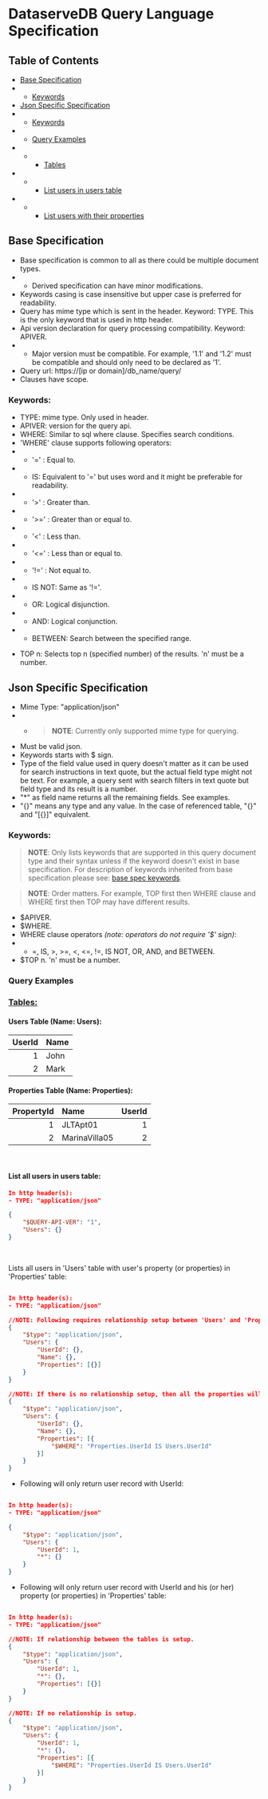 # DataserveDB Query Language Specification

<!-- 

Issues to resolve (maybe resolved as there are comments that indicate preference):
- $ prefix. Base specification should use $ prefix? I don't think so, it is used in json to differentiate keywords. But proper query language may not need it.
- Long keywords. Uppercase is preferred, but capital case might help in reading for long keywords.
- Security. Escaping input can be made auto? 

-->

## Table of Contents
* [Base Specification](#base-specification)
* * [Keywords](#keywords)
* [Json Specific Specification](#json-specific-specification)
* * [Keywords](#keywords-1)
* * [Query Examples](#query-examples)
* * * [Tables](#<u>Tables:</u>)
* * * [List users in users table](#list-all-users-in-users-table:)
* * * [List users with their properties](#example_a2)

## Base Specification
* Base specification is common to all as there could be multiple document types.
* * Derived specification can have minor modifications.
* Keywords casing is case insensitive but upper case is preferred for readability.
* Query has mime type which is sent in the header. Keyword: TYPE. This is the only keyword that is used in http header.
* Api version declaration for query processing compatibility. Keyword: APIVER.
* * Major version must be compatible. For example, '1.1' and '1.2' must be compatible and should only need to be declared as '1'.
* Query url:  https://[ip or domain]/db_name/query/
* Clauses have scope.

### Keywords:
* TYPE: mime type. Only used in header.
* APIVER: version for the query api.
* WHERE: Similar to sql where clause. Specifies search conditions.
* 'WHERE' clause supports following operators:
* * '=' : Equal to.
* * IS: Equivalent to '=' but uses word and it might be preferable for readability.
* * '>' : Greater than.
* * '>=' : Greater than or equal to.
* * '<' : Less than.
* * '<=' : Less than or equal to.
* * '!=' : Not equal to.
* * IS NOT: Same as '!='.
* * OR: Logical disjunction.
* * AND: Logical conjunction.
* * BETWEEN: Search between the specified range.
<!-- * * '(' and ')': TODO: might have issues so left it for now -->
* TOP n: Selects top n (specified number) of the results. 'n' must be a number.

## Json Specific Specification 
* Mime Type: "application/json" 
* * > **NOTE**: Currently only supported mime type for querying.
* Must be valid json.
* Keywords starts with $ sign.
* Type of the field value used in query doesn't matter as it can be used for search instructions in text quote, but the actual field type might not be text. For example, a query sent with search filters in text quote but field type and its result is a number.
* "*" as field name returns all the remaining fields. See examples.
* "{}" means any type and any value. In the case of referenced table, "{}" and "[{}]" equivalent.

### Keywords:
<!-- 
* * $LISTALL: only for json based query currently. #CONCERN: list all required might put of people as at first it might not show anything. Let them test and view all data then filter seems more friendly for newbies. For more advanced users, $STRICT can be supported. 
-->
> **NOTE**: Only lists keywords that are supported in this query document type and their syntax unless if the keyword doesn't exist in base specification. For description of keywords inherited from base specification please see: [base spec keywords](#Keywords).

> **NOTE**: Order matters. For example, TOP first then WHERE clause and WHERE first then TOP may have different results.
* $APIVER.
* $WHERE.
* WHERE clause operators *(note: operators do not require '$' sign)*:
* * =, IS, >, >=, <, <=, !=, IS NOT, OR, AND, and BETWEEN.
* $TOP n. 'n' must be a number.

### **Query Examples**
### <u>Tables:</u>
#### Users Table (Name: Users):
| UserId        | Name          |
| ---------:    | :----------   |
|   1           | John          |
|   2           | Mark          |

#### Properties Table (Name: Properties):
| PropertyId    | Name          | UserId        |
| ---------:    | :----------   |---------:     |
|   1           | JLTApt01      |   1           |
|   2           | MarinaVilla05 |   2           |

<br />

#### List all users in users table:
```json
In http header(s): 
- TYPE: "application/json"

{
	"$QUERY-API-VER": "1",
	"Users": {}
}
```

<br />

<a name="example_a2"></a> Lists all users in 'Users' table with user's property (or properties) in 'Properties' table:
```json

In http header(s): 
- TYPE: "application/json"

//NOTE: Following requires relationship setup between 'Users' and 'Properties' tables. For no relational setup, please see next example.
{
	"$type": "application/json",
	"Users": {
		"UserId": {},
		"Name": {},
		"Properties": [{}]
	}
}

//NOTE: If there is no relationship setup, then all the properties will be listed. However, 'where clause' can be used to filter results.
{
	"$type": "application/json",
	"Users": {
		"UserId": {},
		"Name": {},
		"Properties": [{
			"$WHERE": "Properties.UserId IS Users.UserId"
		}]
	}
}

```

* Following will only return user record with UserId:
```json

In http header(s): 
- TYPE: "application/json"

{
	"$type": "application/json",
	"Users": {
        "UserId": 1,
        "*": {}
    }
}
```

* Following will only return user record with UserId and his (or her) property (or properties) in 'Properties' table:
```json

In http header(s): 
- TYPE: "application/json"

//NOTE: If relationship between the tables is setup.
{
	"$type": "application/json",
	"Users": {
		"UserId": 1,
		"*": {},
		"Properties": [{}]
	}
}

//NOTE: If no relationship is setup.
{
	"$type": "application/json",
	"Users": {
		"UserId": 1,
		"*": {},
		"Properties": [{
			"$WHERE": "Properties.UserId IS Users.UserId"
		}]
	}
}

```
